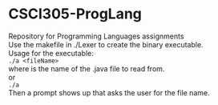 # CSCI305-ProgLang
Repository for Programming Languages assignments<br>
Use the makefile in ./Lexer to create the binary executable.<br>
Usage for the executable:<br>
`./a <fileName>`<br>
where <fileName> is the name of the .java file to read from.<br>
or<br>
`./a`<br>
Then a prompt shows up that asks the user for the file name.<br>

